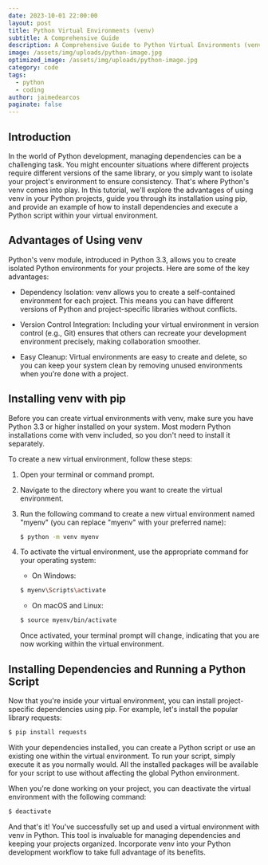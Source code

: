 ```yaml
---
date: 2023-10-01 22:00:00
layout: post
title: Python Virtual Environments (venv)
subtitle: A Comprehensive Guide
description: A Comprehensive Guide to Python Virtual Environments (venv)
image: /assets/img/uploads/python-image.jpg
optimized_image: /assets/img/uploads/python-image.jpg
category: code
tags:
  - python
  - coding
author: jaimedearcos
paginate: false
---
```


## Introduction

In the world of Python development, managing dependencies can be a challenging task. You might encounter situations where different projects require different versions of the same library, or you simply want to isolate your project's environment to ensure consistency. That's where Python's venv comes into play. In this tutorial, we'll explore the advantages of using venv in your Python projects, guide you through its installation using pip, and provide an example of how to install dependencies and execute a Python script within your virtual environment.

## Advantages of Using venv

Python's venv module, introduced in Python 3.3, allows you to create isolated Python environments for your projects. Here are some of the key advantages:

- Dependency Isolation: venv allows you to create a self-contained environment for each project. This means you can have different versions of Python and project-specific libraries without conflicts.

- Version Control Integration: Including your virtual environment in version control (e.g., Git) ensures that others can recreate your development environment precisely, making collaboration smoother.

- Easy Cleanup: Virtual environments are easy to create and delete, so you can keep your system clean by removing unused environments when you're done with a project.

## Installing venv with pip

Before you can create virtual environments with venv, make sure you have Python 3.3 or higher installed on your system. Most modern Python installations come with venv included, so you don't need to install it separately.

To create a new virtual environment, follow these steps:

1. Open your terminal or command prompt.

2. Navigate to the directory where you want to create the virtual environment.

3. Run the following command to create a new virtual environment named "myenv" (you can replace "myenv" with your preferred name):

    ```bash
    $ python -m venv myenv
    ```
   
4. To activate the virtual environment, use the appropriate command for your operating system:

   - On Windows:

   ```bash
   $ myenv\Scripts\activate
   ```

   - On macOS and Linux:

   ```bash
   $ source myenv/bin/activate
   ```

   Once activated, your terminal prompt will change, indicating that you are now working within the virtual environment.

## Installing Dependencies and Running a Python Script

Now that you're inside your virtual environment, you can install project-specific dependencies using pip. For example, let's install the popular library requests:

```bash
$ pip install requests
```

With your dependencies installed, you can create a Python script or use an existing one within the virtual environment. To run your script, simply execute it as you normally would. All the installed packages will be available for your script to use without affecting the global Python environment.

When you're done working on your project, you can deactivate the virtual environment with the following command:

```bash
$ deactivate
```

And that's it! You've successfully set up and used a virtual environment with venv in Python. This tool is invaluable for managing dependencies and keeping your projects organized. Incorporate venv into your Python development workflow to take full advantage of its benefits.
